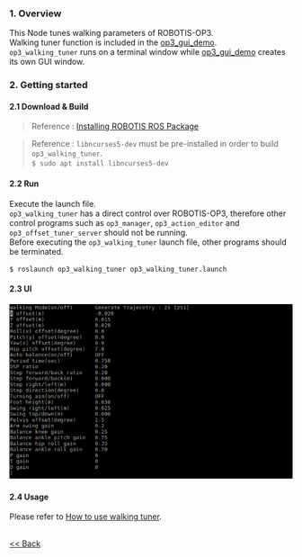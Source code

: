 ### 1. Overview   
This Node tunes walking parameters of ROBOTIS-OP3.  
Walking tuner function is included in the [op3_gui_demo].  
`op3_walking_tuner` runs on a terminal window while [op3_gui_demo] creates its own GUI window.    




### 2. Getting started
#### 2.1 Download & Build
 > Reference : [Installing ROBOTIS ROS Package](OP3_Recovery_of_ROBOTIS_OP3#24_installation_robotis_ros_packages.md)  

 > Reference : `libncurses5-dev` must be pre-installed in order to build `op3_walking_tuner`.  
    ```
    $ sudo apt install libncurses5-dev
    ```  

#### 2.2 Run
Execute the launch file.  
`op3_walking_tuner` has a direct control over ROBOTIS-OP3, therefore other control programs such as `op3_manager`, `op3_action_editor` and `op3_offset_tuner_server` should not be running.  
Before executing the `op3_walking_tuner` launch file, other programs should be terminated.  
```
$ roslaunch op3_walking_tuner op3_walking_tuner.launch
```  


#### 2.3 UI
<img src="https://github.com/ROBOTIS-GIT/ROBOTIS-Documents/blob/master/wiki-images/ROBOTIS-OP3/op3_walk_tuner.png?raw=true" align="bottom"/>


#### 2.4 Usage
Please refer to [How to use walking tuner].

<br>[&lt;&lt; Back](ROBOTIS-OP3-Tools.md)

[op3_gui_demo]:https://github.com/ROBOTIS-GIT/ROBOTIS-Documents/wiki/OP3-How-to-use-walking-tuner
[op3_gui_demo]:https://github.com/ROBOTIS-GIT/ROBOTIS-Documents/wiki/op3_gui_demo
[How to use walking tuner]:https://github.com/ROBOTIS-GIT/ROBOTIS-Documents/wiki/OP3-How-to-use-walking-tuner
